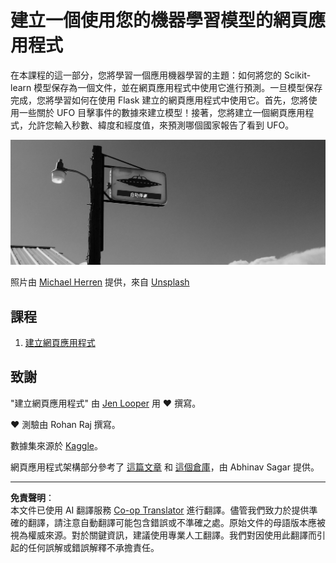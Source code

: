 <!--
CO_OP_TRANSLATOR_METADATA:
{
  "original_hash": "9836ff53cfef716ddfd70e06c5f43436",
  "translation_date": "2025-09-03T17:53:54+00:00",
  "source_file": "3-Web-App/README.md",
  "language_code": "tw"
}
-->
# 建立一個使用您的機器學習模型的網頁應用程式

在本課程的這一部分，您將學習一個應用機器學習的主題：如何將您的 Scikit-learn 模型保存為一個文件，並在網頁應用程式中使用它進行預測。一旦模型保存完成，您將學習如何在使用 Flask 建立的網頁應用程式中使用它。首先，您將使用一些關於 UFO 目擊事件的數據來建立模型！接著，您將建立一個網頁應用程式，允許您輸入秒數、緯度和經度值，來預測哪個國家報告了看到 UFO。

![UFO 停車場](../../../translated_images/ufo.9e787f5161da9d4d1dafc537e1da09be8210f2ee996cb638aa5cee1d92867a04.tw.jpg)

照片由 <a href="https://unsplash.com/@mdherren?utm_source=unsplash&utm_medium=referral&utm_content=creditCopyText">Michael Herren</a> 提供，來自 <a href="https://unsplash.com/s/photos/ufo?utm_source=unsplash&utm_medium=referral&utm_content=creditCopyText">Unsplash</a>

## 課程

1. [建立網頁應用程式](1-Web-App/README.md)

## 致謝

"建立網頁應用程式" 由 [Jen Looper](https://twitter.com/jenlooper) 用 ♥️ 撰寫。

♥️ 測驗由 Rohan Raj 撰寫。

數據集來源於 [Kaggle](https://www.kaggle.com/NUFORC/ufo-sightings)。

網頁應用程式架構部分參考了 [這篇文章](https://towardsdatascience.com/how-to-easily-deploy-machine-learning-models-using-flask-b95af8fe34d4) 和 [這個倉庫](https://github.com/abhinavsagar/machine-learning-deployment)，由 Abhinav Sagar 提供。

---

**免責聲明**：  
本文件已使用 AI 翻譯服務 [Co-op Translator](https://github.com/Azure/co-op-translator) 進行翻譯。儘管我們致力於提供準確的翻譯，請注意自動翻譯可能包含錯誤或不準確之處。原始文件的母語版本應被視為權威來源。對於關鍵資訊，建議使用專業人工翻譯。我們對因使用此翻譯而引起的任何誤解或錯誤解釋不承擔責任。